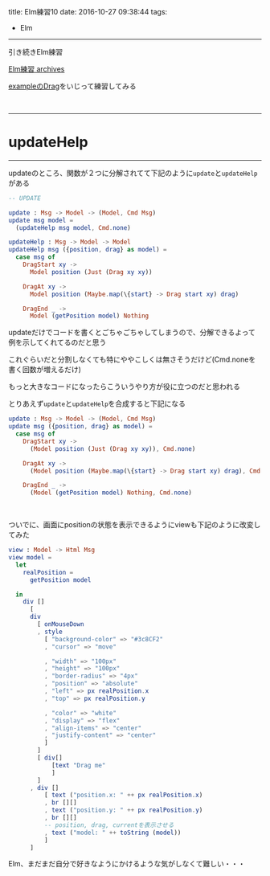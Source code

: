 title: Elm練習10
date: 2016-10-27 09:38:44
tags:
- Elm
---

引き続きElm練習

[Elm練習 archives](https://yoheikoga.github.io/tags/Elm/)

[exampleのDrag](http://elm-lang.org/examples/drag)をいじって練習してみる

<!-- more -->

<br>

---
# updateHelp
---

updateのところ、関数が２つに分解されてて下記のように`update`と`updateHelp`がある

```elm
-- UPDATE

update : Msg -> Model -> (Model, Cmd Msg)
update msg model =
  (updateHelp msg model, Cmd.none)

updateHelp : Msg -> Model -> Model
updateHelp msg ({position, drag} as model) =
  case msg of
    DragStart xy ->
      Model position (Just (Drag xy xy))

    DragAt xy ->
      Model position (Maybe.map(\{start} -> Drag start xy) drag)

    DragEnd _ ->
      Model (getPosition model) Nothing
```

updateだけでコードを書くとごちゃごちゃしてしまうので、分解できるよって例を示してくれてるのだと思う

これぐらいだと分割しなくても特にややこしくは無さそうだけど(Cmd.noneを書く回数が増えるだけ)

もっと大きなコードになったらこういうやり方が役に立つのだと思われる

とりあえず`update`と`updateHelp`を合成すると下記になる

```elm
update : Msg -> Model -> (Model, Cmd Msg)
update msg ({position, drag} as model) =
  case msg of
    DragStart xy ->
      (Model position (Just (Drag xy xy)), Cmd.none)

    DragAt xy ->
      (Model position (Maybe.map(\{start} -> Drag start xy) drag), Cmd.none)

    DragEnd _ ->
      (Model (getPosition model) Nothing, Cmd.none)
```


<br>

ついでに、画面にpositionの状態を表示できるようにviewも下記のように改変してみた

```elm
view : Model -> Html Msg
view model =
  let
    realPosition =
      getPosition model

  in
    div []
      [
      div
        [ onMouseDown
        , style
          [ "background-color" => "#3c8CF2"
          , "cursor" => "move"

          , "width" => "100px"
          , "height" => "100px"
          , "border-radius" => "4px"
          , "position" => "absolute"
          , "left" => px realPosition.x
          , "top" => px realPosition.y

          , "color" => "white"
          , "display" => "flex"
          , "align-items" => "center"
          , "justify-content" => "center"
          ]
        ]
        [ div[]
            [text "Drag me"
            ]
        ]
      , div []
          [ text ("position.x: " ++ px realPosition.x)
          , br [][]
          , text ("position.y: " ++ px realPosition.y)
          , br [][]
          -- position, drag, currentを表示させる
          , text ("model: " ++ toString (model))          
          ]
      ]
```

Elm、まだまだ自分で好きなようにかけるような気がしなくて難しい・・・





